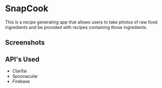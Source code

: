 # SnapCook

This is a recipe generating app that allows users to take photos of raw food ingredients and be provided with recipes containing those ingredients.

## Screenshots




## API's Used

- Clarifai
- Spoonacular
- Firebase
